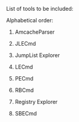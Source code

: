 List of tools to be included:

Alphabetical order:

1. AmcacheParser

2. JLECmd

3. JumpList Explorer

4. LECmd

5. PECmd

6. RBCmd

7. Registry Explorer

8. SBECmd
